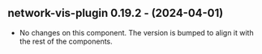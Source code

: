   ## network-vis-plugin 0.19.2 - (2024-04-01)
  
  * No changes on this component. The version is bumped to align it
    with the rest of the components.
